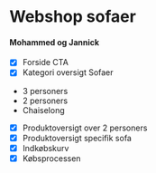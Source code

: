 # Webshop sofaer

#### Mohammed og Jannick


- [X] Forside CTA
- [X] Kategori oversigt Sofaer
* 3 personers
* 2 personers
* Chaiselong
- [X] Produktoversigt over 2 personers
- [X] Produktoversigt specifik sofa
- [X] Indkøbskurv
- [X] Købsprocessen
